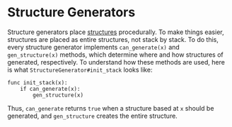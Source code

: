 # Structure Generators

Structure generators place [structures] procedurally. To make things easier, structures are placed as entire structures, not stack by stack. To do this, every structure generator implements `can_generate(x)` and `gen_structure(x)` methods, which determine where and how structures of generated, respectively. To understand how these methods are used, here is what `StructureGenerator#init_stack` looks like:

```gdscript
func init_stack(x):
	if can_generate(x):
		gen_structure(x)
```

Thus, `can_generate` returns `true` when a structure based at `x` should be generated, and `gen_structure` creates the entire structure.

[structures]: /into-the-woods/world/structure
